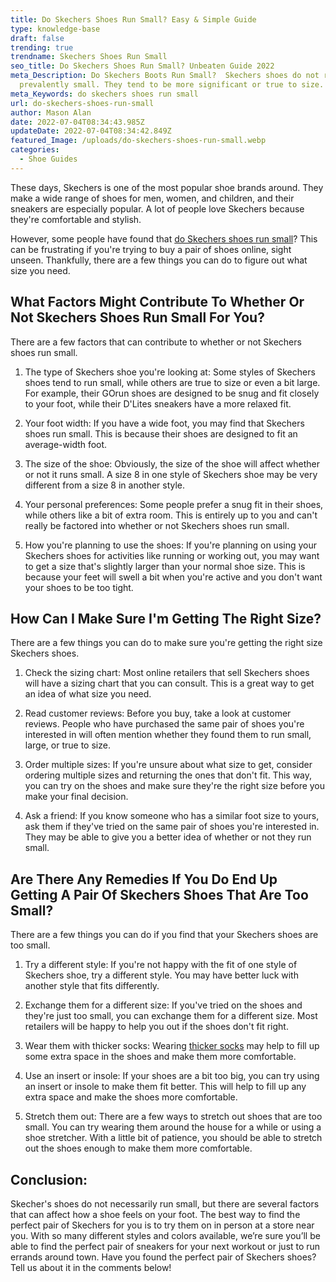 ```yaml
---
title: Do Skechers Shoes Run Small? Easy & Simple Guide
type: knowledge-base
draft: false
trending: true
trendname: Skechers Shoes Run Small
seo_title: Do Skechers Shoes Run Small? Unbeaten Guide 2022
meta_Description: Do Skechers Boots Run Small?  Skechers shoes do not run
  prevalently small. They tend to be more significant or true to size. Read More
meta_Keywords: do skechers shoes run small
url: do-skechers-shoes-run-small
author: Mason Alan
date: 2022-07-04T08:34:43.985Z
updateDate: 2022-07-04T08:34:42.849Z
featured_Image: /uploads/do-skechers-shoes-run-small.webp
categories:
  - Shoe Guides
---
```

These days, Skechers is one of the most popular shoe brands around. They make a wide range of shoes for men, women, and children, and their sneakers are especially popular. A lot of people love Skechers because they're comfortable and stylish.

However, some people have found that <a href="https://shoesspy.com/do-skechers-shoes-run-small/" target="_blank" rel="noopener">do Skechers shoes run small</a>? This can be frustrating if you're trying to buy a pair of shoes online, sight unseen. Thankfully, there are a few things you can do to figure out what size you need.

## **What Factors Might Contribute To Whether Or Not Skechers Shoes Run Small For You?**

There are a few factors that can contribute to whether or not Skechers shoes run small.

1. The type of Skechers shoe you're looking at: Some styles of Skechers shoes tend to run small, while others are true to size or even a bit large. For example, their GOrun shoes are designed to be snug and fit closely to your foot, while their D'Lites sneakers have a more relaxed fit.

2. Your foot width: If you have a wide foot, you may find that Skechers shoes run small. This is because their shoes are designed to fit an average-width foot.

3. The size of the shoe: Obviously, the size of the shoe will affect whether or not it runs small. A size 8 in one style of Skechers shoe may be very different from a size 8 in another style.

4. Your personal preferences: Some people prefer a snug fit in their shoes, while others like a bit of extra room. This is entirely up to you and can't really be factored into whether or not Skechers shoes run small.

5. How you're planning to use the shoes: If you're planning on using your Skechers shoes for activities like running or working out, you may want to get a size that's slightly larger than your normal shoe size. This is because your feet will swell a bit when you're active and you don't want your shoes to be too tight.

## **How Can I Make Sure I'm Getting The Right Size?**

There are a few things you can do to make sure you're getting the right size Skechers shoes.

1. Check the sizing chart: Most online retailers that sell Skechers shoes will have a sizing chart that you can consult. This is a great way to get an idea of what size you need.

2. Read customer reviews: Before you buy, take a look at customer reviews. People who have purchased the same pair of shoes you're interested in will often mention whether they found them to run small, large, or true to size.

3. Order multiple sizes: If you're unsure about what size to get, consider ordering multiple sizes and returning the ones that don't fit. This way, you can try on the shoes and make sure they're the right size before you make your final decision.

4. Ask a friend: If you know someone who has a similar foot size to yours, ask them if they've tried on the same pair of shoes you're interested in. They may be able to give you a better idea of whether or not they run small.

## **Are There Any Remedies If You Do End Up Getting A Pair Of Skechers Shoes That Are Too Small?**

There are a few things you can do if you find that your Skechers shoes are too small.

1. Try a different style: If you're not happy with the fit of one style of Skechers shoe, try a different style. You may have better luck with another style that fits differently.

2. Exchange them for a different size: If you've tried on the shoes and they're just too small, you can exchange them for a different size. Most retailers will be happy to help you out if the shoes don't fit right.

3. Wear them with thicker socks: Wearing <a href="https://livehealthy.chron.com/can-running-give-rash-6683.html" target="_blank" rel="nofollow" rel="noopener">thicker socks</a> may help to fill up some extra space in the shoes and make them more comfortable.

4. Use an insert or insole: If your shoes are a bit too big, you can try using an insert or insole to make them fit better. This will help to fill up any extra space and make the shoes more comfortable.

5. Stretch them out: There are a few ways to stretch out shoes that are too small. You can try wearing them around the house for a while or using a shoe stretcher. With a little bit of patience, you should be able to stretch out the shoes enough to make them more comfortable.

## **Conclusion:**

Skecher's shoes do not necessarily run small, but there are several factors that can affect how a shoe feels on your foot. The best way to find the perfect pair of Skechers for you is to try them on in person at a store near you. With so many different styles and colors available, we’re sure you’ll be able to find the perfect pair of sneakers for your next workout or just to run errands around town. Have you found the perfect pair of Skechers shoes? Tell us about it in the comments below!